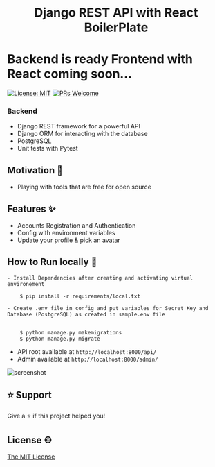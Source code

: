 <h1 align="center">Django REST API with React BoilerPlate</h1>

# Backend is ready Frontend with React coming soon...

[![License: MIT](https://img.shields.io/badge/License-MIT-blue.svg)](https://opensource.org/licenses/MIT)
[![PRs Welcome](https://img.shields.io/badge/PRs-welcome-brightgreen.svg?style=flat-square)](http://makeapullrequest.com)

### Backend

- Django REST framework for a powerful API
- Django ORM for interacting with the database
- PostgreSQL
- Unit tests with Pytest

## Motivation 🎯

- Playing with tools that are free for open source

## Features ✨

- Accounts Registration and Authentication
- Config with environment variables
- Update your profile & pick an avatar

## How to Run locally 🚀

    - Install Dependencies after creating and activating virtual environement

        $ pip install -r requirements/local.txt

    - Create .env file in config and put variables for Secret Key and Database (PostgreSQL) as created in sample.env file


        $ python manage.py makemigrations
        $ python manage.py migrate

- API root available at `http://localhost:8000/api/`
- Admin available at `http://localhost:8000/admin/`

![screenshot](https://github.com/faisalnazik/Django-REST-Framework-React-BoilerPlate/blob/master/REST-API-DOCS.png)

## ⭐️ Support

Give a ⭐️ if this project helped you!

## License ©

[The MIT License](LICENSE)
